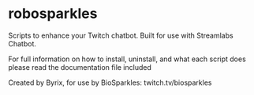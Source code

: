 # robosparkles

Scripts to enhance your Twitch chatbot. Built for use with Streamlabs Chatbot.

For full information on how to install, uninstall, and what each script does please read the documentation file included

Created by Byrix, for use by BioSparkles:
twitch.tv/biosparkles
